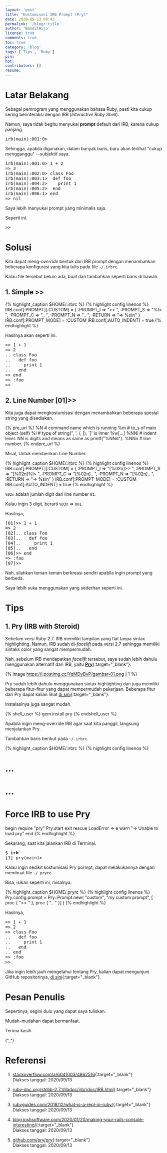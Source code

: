 ```yaml
---
layout: 'post'
title: "Kustomisasi IRB Prompt (Pry)"
date: 2020-09-13 09:43
permalink: '/blog/:title'
author: 'BanditHijo'
license: true
comments: true
toc: true
category: 'blog'
tags: ['Tips', 'Ruby']
pin:
hot:
contributors: []
resume:
---
```


# Latar Belakang

Sebagai pemrogram yang menggunakan bahasa Ruby, pasti kita cukup sering berinteraksi dengan IRB (*Interactive Ruby Shell*).

Namun, saya tidak begitu menyukai **prompt** default dari IRB, karena cukup panjang.

<pre>
irb(main):001:0> _
</pre>

Sehingga, apabila digunakan, dalam banyak baris, baru akan terlihat "cukup mengganggu" --subjektif saya.

<pre>
irb(main):001:0> 1 + 2
=> 3
irb(main):002:0> class Foo
irb(main):003:1>  def foo
irb(main):004:2>    print 1
irb(main):005:2>  end
irb(main):006:1> end
=> nil
</pre>

Saya lebih menyukai prompt yang minimalis saja.

Seperti ini.

<pre>
>> _
</pre>

# Solusi

Kita dapat meng-*override* bentuk dari IRB prompt dengan menambahkan beberapa konfigurasi yang kita tulis pada file `~/.irbrc`.

Kalau file tersebut belum ada, buat dan tambahkan seperti baris di bawah.

## 1. Simple &gt;&gt;

{% highlight_caption $HOME/.irbrc %}
{% highlight config linenos %}
IRB.conf[:PROMPT][:CUSTOM] = {
  :PROMPT_I => ">> ",
  :PROMPT_S => "%l> ",
  :PROMPT_C => ".. ",
  :PROMPT_N => ".. ",
  :RETURN   => "=> %s\n"
}
IRB.conf[:PROMPT_MODE] = :CUSTOM
IRB.conf[:AUTO_INDENT] = true
{% endhighlight %}

Hasilnya akan seperti ini.

<pre>
>> 1 + 1
=> 2
.. class Foo
..   def foo
..     print 1
..   end
>> end
=> :foo
>> _
</pre>

## 2. Line Number [01]&gt;&gt;

Kita juga dapat mengkostumisasi dengan menambahkan beberapa spesial string yang disediakan.

{% pre_url %}
%N    # command name which is running
%m    # to_s of main object (self)
%l    # type of string(", ', /, ]), `]' is inner %w[...]
%NNi  # indent level. NN is digits and means as same as printf("%NNd").
%NNn  # line number.
{% endpre_url %}

Misal, Untuk memberikan Line Number.

{% highlight_caption $HOME/.irbrc %}
{% highlight config linenos %}
IRB.conf[:PROMPT][:CUSTOM] = {
  :PROMPT_I => "[%02n]>> ",
  :PROMPT_S => "[%02n]%l> ",
  :PROMPT_C => "[%02n].. ",
  :PROMPT_N => "[%02n].. ",
  :RETURN => "=> %s\n"
}
IRB.conf[:PROMPT_MODE] = :CUSTOM
IRB.conf[:AUTO_INDENT] = true
{% endhighlight %}

`%02n` adalah jumlah digit dari line number `01`.

Kalau ingin 3 digit, berarti `%03n` => `001`.

Hasilnya,

<pre>
[01]>> 1 + 1
=> 2
[02].. class Foo
[03]..   def foo
[04]..     print 1
[05]..   end
[06]>> end
=> :foo
[07]>> _
</pre>

Nah, silahkan teman-teman berkreasi sendiri apabila ingin prompt yang berbeda.

Saya lebih suka menggunakan yang sederhan seperti ini.

# Tips

## 1. Pry (IRB with Steroid)

Sebelum versi Ruby 2.7. IRB memiliki tampilan yang flat tanpa sintax highlighting. Namun, IRB sudah di-*facelift* pada versi 2.7 sehingga memiliki sintaks color yang sangat mempermudah.

Nah, sebelum IRB mendapatkan *facelift* tersebut, saya sudah lebih dahulu menggunakan alternatif dari IRB, yaitu [**Pry**](https://github.com/pry/pry){:target="_blank"}.

{% image https://i.postimg.cc/YqMDyBvP/gambar-01.png | 1 %}

Pry sudah lebih dahulu menggunakan sintax highlighting dan juga memiliki beberapa fitur-fitur yang dapat mempermudah pekerjaan. Beberapa fitur dari Pry dapat kalian lihat [di sini](https://github.com/pry/pry#key-features){:target="_blank"}.

Instalasinya juga sangat mudah.

{% shell_user %}
gem install pry
{% endshell_user %}

Apabila ingin meng-override IRB agar saat kita panggil, langsung menjalankan Pry.

Tambahkan baris berikut pada `~/.irbrc`.

{% highlight_caption $HOME/.irbrc %}
{% highlight config linenos %}
# ...
# ...

# Force IRB to use Pry
begin
  require "pry"
  Pry.start
  exit
rescue LoadError => e
  warn "=> Unable to load pry"
end
{% endhighlight %}

Sekarang, saat kita jalankan IRB di Terminal.

<pre>
<span class="cmd">$ </span><b>irb</b>
[1] pry(main)> _
</pre>

Kalau ingin sedikit kostumisasi Pry pormpt, dapat melakukannya dengan membuat file `~/.pryrc`.

Bisa, isikan seperti ini, misalnya:

{% highlight_caption $HOME/.pryrc %}
{% highlight config linenos %}
Pry.config.prompt = Pry::Prompt.new(
  "custom",
  "my custom prompt",
  [ proc { ">> " }, proc { ".. " }]
)
{% endhighlight %}

Hasilnya,

<pre>
>> 1 + 1
=> 2
>> class Foo
..   def foo
..     print 1
..   end
.. end
=> :foo
>> _
</pre>

Jika ingin lebih jauh mengetahui tentang Pry, kalian dapat mengunjuni GitHub repositorinya, [di sini](https://github.com/pry/pry){:target="_blank"}.








# Pesan Penulis

Sepertinya, segini dulu yang dapat saya tuliskan.

Mudah-mudahan dapat bermanfaat.

Terima kasih.

(^_^)


# Referensi

1. [stackoverflow.com/a/6041003/4862516](https://stackoverflow.com/a/6041003/4862516){:target="_blank"}
<br>Diakses tanggal: 2020/09/13

2. [ruby-doc.org/stdlib-2.7.1/libdoc/irb/rdoc/IRB.html](https://ruby-doc.org/stdlib-2.7.1/libdoc/irb/rdoc/IRB.html){:target="_blank"}
<br>Diakses tanggal: 2020/09/13

3. [rubyguides.com/2018/12/what-is-a-repl-in-ruby/](https://www.rubyguides.com/2018/12/what-is-a-repl-in-ruby/){:target="_blank"}
<br>Diakses tanggal: 2020/09/13

4. [blog.joshsoftware.com/2020/01/20/making-your-rails-console-interesting/](https://blog.joshsoftware.com/2020/01/20/making-your-rails-console-interesting/){:target="_blank"}
<br>Diakses tanggal: 2020/09/13

5. [github.com/pry/pry](https://github.com/pry/pry){:target="_blank"}
<br>Diakses tanggal: 2020/09/13
